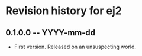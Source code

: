 # Revision history for ej2

## 0.1.0.0  -- YYYY-mm-dd

* First version. Released on an unsuspecting world.
